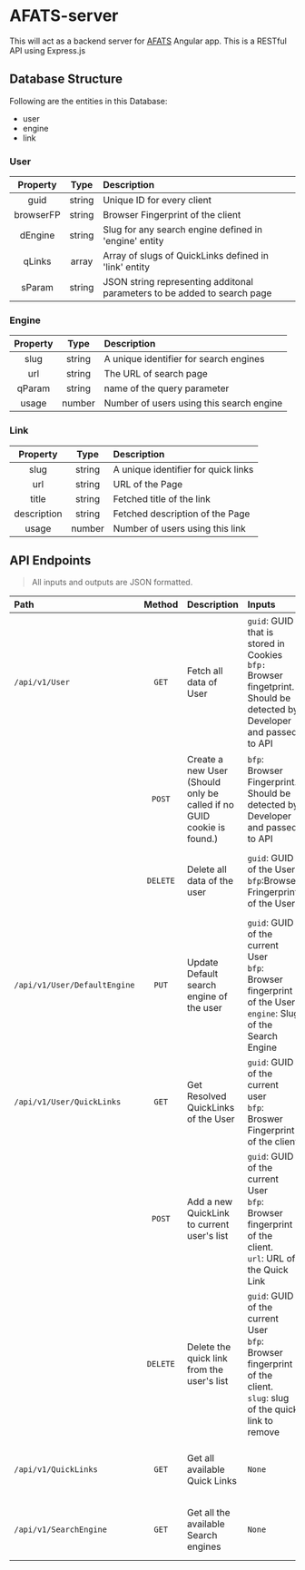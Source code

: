 # AFATS-server

This will act as a backend server for [AFATS](https://github.com/cstayyab/AFATS) Angular app. This is a RESTful API using Express.js

## Database Structure

Following are the entities in this Database:

* user
* engine
* link

### **User**

|Property|Type|Description|
|:------:|:--:|:----------|
|guid|string|Unique ID for every client|
|browserFP|string|Browser Fingerprint of the client|
|dEngine|string|Slug for any search engine defined in 'engine' entity|
|qLinks|array|Array of slugs of QuickLinks defined in 'link' entity|
|sParam|string|JSON string representing additonal parameters to be added to search page|

### **Engine**

|Property|Type|Description|
|:------:|:--:|:----------|
|slug|string|A unique identifier for search engines|
|url|string|The URL of search page|
|qParam|string|name of the query parameter|
|usage|number|Number of users using this search engine|

### **Link**

|Property|Type|Description|
|:------:|:--:|:----------|
|slug|string|A unique identifier for quick links|
|url|string|URL of the Page|
|title|string|Fetched title of the link|
|description|string|Fetched description of the Page|
|usage|number|Number of users using this link|

## API Endpoints

> All inputs and outputs are JSON formatted.

|Path|Method|Description|Inputs|Outputs|
|:---|:----:|:----------|:-----|:------|
|`/api/v1/User`|`GET`|Fetch all data of User|`guid`: GUID that is stored in Cookies<br>`bfp:` Browser fingetprint. Should be detected by Developer and passed to API|Full User entity stored in DB in JSON format. Slugs should bee resolved by Developer using the appropriate endpoints.|
| |`POST`|Create a new User (Should only be called if no GUID cookie is found.)|`bfp`: Browser Fingerprint. Should be detected by Developer and passed to API|Full User entity just generated and stored in Database.|
| |`DELETE`|Delete all data of the user|`guid`: GUID of the User<br>`bfp`:Browser Fringerprint of the User|`success`: `true` if found and deleted, `false` otherwise.|
|`/api/v1/User/DefaultEngine`|`PUT`|Update Default search engine of the user|`guid`: GUID of the current User<br>`bfp`: Browser fingerprint of the User<br>`engine`: Slug of the Search Engine|`success`: `true` if search engine slug is correct and set, `false` otherwise.|
|`/api/v1/User/QuickLinks`|`GET`|Get Resolved QuickLinks of the User|`guid`: GUID of the current user<br>`bfp`: Broswer Fingerprint of the client|An array of QuickLinks each containing title, description, url, slug etc.|
| |`POST`|Add a new QuickLink to current user's list|`guid`: GUID of the current User<br>`bfp`: Browser fingerprint of the client.<br>`url`: URL of the Quick Link|`success`: `true` if successful, `false` otherwise.|
||`DELETE`|Delete the quick link from the user's list|`guid`: GUID of the current User<br>`bfp`: Browser fingerprint of the client.<br>`slug`: slug of the quick link to remove|`success`: `true` on successful, `false` otherwise.|
|`/api/v1/QuickLinks`|`GET`|Get all available Quick Links|`None`|Array of all the QuickLinks with their information|
|`/api/v1/SearchEngine`|`GET`|Get all the available Search engines|`None`|Array of all the available Search Engines|
